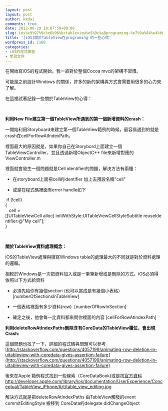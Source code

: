 ```yaml
---
layout: post
layout: post
author: kkdai
comments: true
date: 2012-08-29 10:07:50+00:00
slug: ios%e9%97%9c%e6%96%bctableview%e5%9c%a8programing-%e7%9a%84%e4%b8%80%e4%ba%9b%e5%bf%83%e5%be%97
title: '[iOS]關於TableView在programing 的一些心得'
wordpress_id: 1168
categories:
- iOS的程式開發
- 學習文件
---
```


在開始寫iOS的程式開始，我一直對於整個Cocoa mvc的架構不習慣。




可能是之前設計Windows 的關係，許多的新的架構與方式會需要用很多的心力來了解。




在這裡試著記錄一些關於TableView的心得：




 




**利用New File建立第一個TableView所遇到的第一個新增資料的crash：**




一開始利用Storyboard來建立第一個TableView範例的時候，最容易遇到的就是crash在cellForRowAtIndexPath。




裡面最大的原因就是，如果你自己在Storybord上面建立一個TableViewController，並且透過新增ObjectC++ file來新增對應的ViewController.m




裡面就會發生一個問題就是Cell identifier的問題，解決方法有兩種：






  * 在storyboard上面把cell的identifier 加上去預設名稱"cell"


  * 或是在程式碼裡面有error handle如下 




 if (!cell)   
{          
   cell = [[UITableViewCell alloc] initWithStyle:UITableViewCellStyleSubtitle reuseIdentifier:@"My cell"];  
}




 




**關於TableView資料處理概念：**




iOS的TableView處理與撰寫Windows table的處理最大的不同就是對於資料處理的邏輯。




相較於Windows是一次把資料加入或是一筆筆新增或是刪除的方式。iOS必須得依照以下方式給資料






  * 必須先給你有幾個section (也可以當成是有幾個小表格）[numberOfSectionsInTableView]


  * 一個表格裡面有多少資料(row)  [numberOfRowInSection]


  * 確定之後，他會每一比資料都來問你裡面的內容 [cellForRowAtIndexPath]




  





**利用deleteRowAtIndexPaths刪除含有CoreData的TableView欄位，會出現Crash:**




這個問題也找了一下，詳細的程式碼與問題可以參考[http://stackoverflow.com/questions/4057199/animating-row-deletion-in-uitableview-with-coredata-gives-assertion-failure](http://stackoverflow.com/questions/4057199/animating-row-deletion-in-uitableview-with-coredata-gives-assertion-failure)




後來在Apple 範例程式找到一些線索（CoreDataBook)或是找[官方資料  
http://developer.apple.com/library/ios/documentation/UserExperience/Conceptual/TableView_iPhone/Art/table_view_editing.jpg  
](http://developer.apple.com/library/ios/#documentation/UserExperience/Conceptual/TableView_iPhone/ManageInsertDeleteRow/ManageInsertDeleteRow.html#//apple_ref/doc/uid/TP40007451-CH10-SW9)




解決方式就是把deleteRowAtIndexPaths 由TableView觸發的event commitEditingStyle 搬移到 CoreData的delegate didChangeObject 
